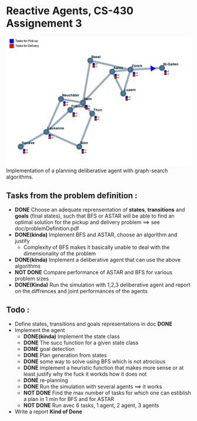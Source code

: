 # Reactive Agents, CS-430 Assignement 3

![screenshot](screenshot.png)
Implementation of a planning deliberative agent with graph-search algorithms.

## Tasks from the problem definition :
* **DONE** Choose an adequate reprensentation of **states**, **transitions** and **goals** (final states), such that BFS or ASTAR will be able to find an optimal solution for the pickup and delivery problem ==> see doc/problemDefinition.pdf
* **DONE(kinda)** Implement BFS and ASTAR, choose an algorithm and justify
  * Complexity of BFS makes it basically unable to deal with the dimensionality of the problem
* **DONE(kinda)** Implement a deliberative agent that can use the above algorithms
* **NOT DONE** Compare performance of ASTAR and BFS for various problem sizes
* **DONE(Kinda)** Run the simulation with 1,2,3 deliberative agent and report on the diffrences and joint performances of the agents

## Todo : 

* Define states, transitions and goals representations in doc **DONE**
* Implement the agent
  * **DONE(kinda)** Implement the state class
  * **DONE** The succ function for a given state class
  * **DONE** goal detection
  * **DONE** Plan generation from states
  * **DONE** some way to solve using BFS which is not atrocious
  * **DONE** implement a heuristic function that makes more sense or at least justify why the fuck it workds how it does not
  * **DONE** re-planning
  * **DONE** Run the simulation with several agents ==> it works
  * **NOT DONE** Find the max number of tasks for which one can estiblish a plan in 1 min for BFS and for ASTAR
  * **NOT DONE** Run avec 6 tasks, 1 agent, 2 agent, 3 agents
* Write a report **Kind of Done**